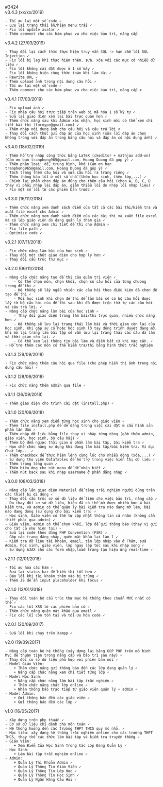 #3424  
v3.4.3 (xx/xx/2019)

    - Tối ưu lại một số code ✓
    - Lưu lại trạng thái ẩn/hiện menu trái ✓
    - Fix lỗi update avatar ✓
    - Thêm comment cho các hàm phục vụ cho việc bảo trì, nâng cấp
    
v3.4.2 (27/03/2019)

    - Thay đổi lại cách thức thực hiện truy vấn SQL -> hạn chế lỗi SQL Injection ✓
    - Fix lỗi bị lag khi thực hiện thêm, sửa, xóa với các mục có nhiều dữ liệu ✓
    - Fix lỗi không cài đặt được ở 1 số máy ✓
    - Fix lỗi không hiện công thức toán khi làm bài ✓
    - Rewrite URL ✓
    - Thêm upload ảnh trong nội dung câu hỏi ✓
    - Tối ưu lại một số code ✓
    - Thêm comment cho các hàm phục vụ cho việc bảo trì, nâng cấp ✗

v3.4.1 (17/03/2019)

    - Fix upload ảnh ✓
    - Fix nhập câu hỏi trực tiếp trên web bị mã hóa 1 số ký tự ✓
    - Sửa lại giao diện xem lại bài trực quan hơn ✓
    - Thêm chức năng sau khi Admin xác nhận, học sinh mới có thể xem chi tiết bài thi (formype@gmail.com) ✓
    - Thêm nhập nội dung ảnh cho câu hỏi và câu trả lời ✗
    - Thay đổi cách thức gửi đáp án của học sinh (sữa lỗi đáp án chọn không trùng với đáp án trong bảng câu hỏi và đáp án có nội dung ảnh) ✓

v3.4.0 (18/02/2019)

    - Thêm hỗ trợ nhập công thức bằng LaTeX (ckeditor + mathjax add-on) (Cảm ơn bạn tranphong965@gmail.com, Hoang Duong đã góp ý) ✓
    - Thêm phân loại: dễ, trung bình, khó (Cảm ơn bạn tranphong965@gmail.com, Hoang Duong đã góp ý) ✓
    - Tách trang thêm câu hỏi và sửa câu hỏi ra trang riêng ✓
    - Thêm thông báo lỗi ở một số chỗ (thêm học sinh, thêm lớp,...) ✓
    - Chỉnh lại phần chọn đáp án đúng cho thêm câu hỏi (chọn A, B, C, D thay vì phải nhập lại đáp án, giảm thiểu lỗi do nhập lỗi nhập liệu) ✓
    - Fix một số lỗi từ các phiên bản trước ✓

v3.3.0 (16/11/2018)

    - Thêm chức năng xem danh sách điểm của tất cả các bài thi/kiểm tra và xuất file excel cho Admin ✓
    - Thêm chức năng xem danh sách điểm của các bài thi và xuất file excel mà có lớp giáo viên đó đang quản lý tham gia ✓
    - Thêm chức năng xem chi tiết đề thi cho Admin ✓
    - Fix file path ✓
    - Optimize code ✓

v3.2.1 (07/11/2018)

    - Fix chức năng làm bài của học sinh ✓
    - Thay đổi một chút giao diện cho hợp lý hơn ✓
    - Thay đổi cấu trúc thư mục ✓

v3.2.0 (06/11/2018)

    - Nâng cấp chức năng tạo đề thi của quản trị viên ✓
    	- Có thể chọn môn, chọn khối, chọn số câu hỏi của từng chương trong đề thi ✓
    	- Hệ thống sẽ lấy ngẫu nhiên các câu hỏi theo điều kiện đã chọn để tạo đề thi ✓
    	- Mỗi học sinh khi chọn đề thi để làm bài sẽ có bộ câu hỏi được lấy từ bộ câu hỏi của đề thi sau khi đã được trộn thứ tự các câu hỏi và câu trả lời. ✓
    - Nâng cấp chức năng làm bài của học sinh ✓
    	- Thay đổi giao diện trang làm bài/thi trực quan, nhiều chức năng hơn ✓
    	- Hệ thống sẽ lưu lại trạng thái làm bài và thời gian còn lại của học sinh. Khi gặp sự cố hoặc học sinh lỡ tay đóng trình duyệt đang mở, khi mở lại trang làm bài tập sẽ vẫn lưu lại trang thái các câu đã làm và thời gian còn lại. ✓
    	- Có thể xem lại thông tin bài làm và điểm bất cứ khi nào cần. ✓
    - Hỗ trợ thêm các môn có thể kiểm tra/thi bằng hình thức trắc nghiệm

v3.1.3 (29/09/2018)

    - Fix chức năng thêm câu hỏi qua file (cho phép hiển thị ảnh trong nội dung câu hỏi) ✓

v3.1.2 (28/09/2018)

    - Fix chức năng thêm admin qua file ✓

v3.1.1 (26/09/2018)

    - Thêm giao diện cho trình cài đặt (install.php) ✓

v3.1.0 (20/09/2018)

    - Thêm chức năng xem điểm từng học sinh cho giáo viên ✓
    - Thêm file install.php để dễ dàng trong việc cài đặt & cấu hình sản phẩm lần đầu ✓
    - Thêm nhập dữ liệu bằng file thay vì nhập từng dòng (gồm thêm admin, giáo viên, học sinh, bộ câu hỏi) ✓
    - Thêm bộ đếm ngược thời gian ở phần làm bài tập, bài kiểm tra ✓
    - Hạn chế chức năng sử dụng khi đang làm bài tập/bài kiểm tra. Ví dụ: Chat lớp... ✓
    - Thêm checkbox để thực hiện lệnh cùng lúc cho nhiều dòng (xóa,...) ✓
    - Sử dụng thư viện DataTables để hỗ trợ trong việc hiển thị dữ liệu ✓
    - Thêm trang tổng quan ✓
    - Thêm hiệu ứng cho nút menu để dễ nhận biết ✓
    - Thêm nút back sau khi nhập username ở phần đăng nhập ✓

v3.0.0 (08/03/2018)

    - Nâng cấp lên giao diện Material để tăng trải nghiệm người dùng trên các thiết bị di động ✓
    - Thay đổi cấu trúc cơ sở dữ liệu để tiện cho việc bảo trì, nâng cấp ✓
    - Do thay đổi cơ sở dữ liệu, hiện đã có thể mở được nhiều hơn 4 bài kiểm tra, và admin có thể quản lý bài kiểm tra nào đang mở làm, bài nào đang đóng (sử dụng cho bài kiểm tra) ✓
    - Học sinh, Giáo viên có thể tự cập nhật thông tin cá nhân (không cần thiết phải qua admin) ✓
    - Giáo viên, admin có thể chọn khối, lớp để gửi thông báo (thay vì gửi cho tất cả như hiện tại) ✓
    - Sửa lại code theo đúng PHP Convention (PSR) ✓
    - Gộp các trang đăng nhập, quên mật khẩu lại làm 1 ✓
    - Kiểm tra dữ liệu tài khoản, email, tên lớp nhập vào ở Thêm, sửa Admin, học sinh, giáo viên, lớp ngay lập tức sau khi nhập xong ✓
    - Sử dụng AJAX cho các form nhập,load trang tạo hiệu ứng real-time ✓

v2.1.1 (12/01/2018)

    - Tối ưu hóa các hàm ✓
    - Sửa lại status bar để hiển thị tốt hơn ✓
    - Báo lỗi khi tài khoản thêm vào bị trùng ✓
    - Thêm JS để ẩn input placeholder khi focus ✓

v2.1.0 (12/01/2018)

    - Thay đổi toàn bộ cấu trúc thư mục hệ thống theo chuẩn MVC nhất có thể ✓
    - Fix các lỗi XSS từ các phiên bản cũ ✓
    - Thêm chức năng quên mật khẩu qua email ✓
    - Fix các lỗi còn tồn tại và tối ưu hóa code ✓

v2.0.1 (20/09/2017)

    - Sửa lỗi khi chạy trên Xampp ✓

v2.0 (19/09/2017)

    - Nâng cấp toàn bộ hệ thống (xây dựng lại bằng OOP PHP trên mô hình MVC để thuận tiện trong nâng cấp và bảo trì sau này) ✓
    - Thay đổi cơ sở dữ liệu phù hợp với phiên bản mới ✓
    - Model Giáo Viên:
    	+ Thêm chức năng gửi thông báo đến các lớp đang quản lý ✓
    	+ Nâng cấp chức năng xem chi tiết từng lớp ✓
    - Model Học Sinh:
    	+ Nâng cấp chức năng làm bài tập trắc nghiệm ✓
    	+ Thêm chức năng chát lớp online ✓
    	+ Nhận thông báo trực tiếp từ giáo viên quản lý + admin ✓
    - Model Admin:
    	+ Gửi thông báo đến các giáo viên ✓
    	+ Gửi thông báo đến các lớp ✓

v1.0 (16/05/2017)

    - Xây dựng trên php thuần ✓
    - Cơ sở dữ liệu chỉ dành cho môn toán ✓
    - Hệ thống hướng đến các trường THPT THCS quy mô nhỏ. ✓
    - Mục tiêu: xây dựng hệ thống trắc nghiệm online cho các trường THPT THCS, thay thế các thức làm bài tập và kiểm tra truyền thống ✓
    - Giáo Viên:
    	+ Xem Điểm Của Học Sinh Trong Các Lớp Đang Quản Lý ✓
    - Học Sinh:
    	+ Làm bài tập trắc nghiệm online ✓
    - Admin:
    	+ Quản Lý Tài Khoản Admin ✓
    	+ Quản Lý Thông Tin Giáo Viên ✓
    	+ Quản Lý Thông Tin Lớp Học ✓
    	+ Quản Lý Thông Tin Học Sinh ✓
    	+ Quản Lý Ngân Hàng Câu Hỏi ✓
